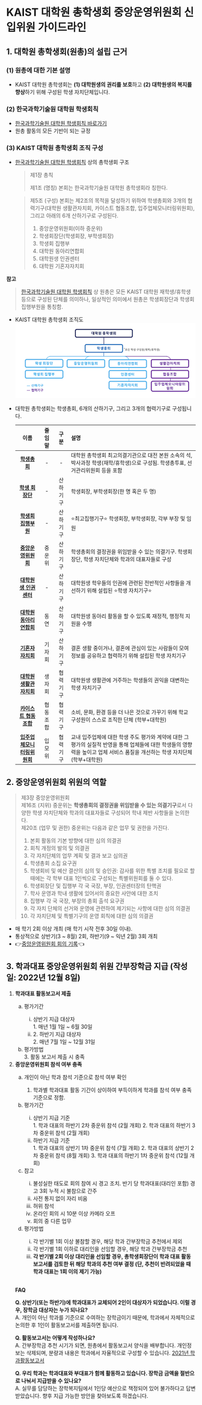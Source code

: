 KAIST 대학원 총학생회 중앙운영위원회 신입위원 가이드라인
===

<!-- 되도록 링크로 빼고 내용에는 간소함을 유지할 것! -->
## 1. 대학원 총학생회(원총)의 설립 근거 

### (1) 원총에 대한 기본 설명
- KAIST 대학원 총학생회는 **(1) 대학원생의 권리를 보호**하고 **(2) 대학원생의 복지를 향상**하기 위해 구성된 학생 자치단체입니다. 

### (2) 한국과학기술원 대학원 학생회칙
- [한국과학기술원 대학원 학생회칙 바로가기](https://github.com/kaistgsa/organization-bylaw/blob/main/한국과학기술원-대학원-학생회칙.md)
- 원총 활동의 모든 기반이 되는 규정

### (3) KAIST 대학원 총학생회 조직 구성
- [한국과학기술원 대학원 학생회칙](https://github.com/kaistgsa/organization-bylaw/blob/main/한국과학기술원-대학원-학생회칙.md) 상의 총학생회 구조

    > 제1장 총칙  
    > 
    > 제1조 (명칭) 본회는 한국과학기술원 대학원 총학생회라 칭한다.  

    > 제5조 (구성) 본회는 제2조의 목적을 달성하기 위하여 학생총회와 3개의 협력기구(대학원 생활관자치회, 카이스트 협동조합, 입주업체모니터링위원회), 그리고 아래의 6개 산하기구로 구성된다.  
    >   1. 중앙운영위원회(이하 중운위)  
    >   2. 학생회장단(학생회장, 부학생회장)  
    >   3. 학생회 집행부  
    >   4. 대학원 동아리연합회  
    >   5. 대학원생 인권센터  
    >   6. 대학원 기혼자자치회  

**참고**
> [한국과학기술원 대학원 학생회칙](https://github.com/kaistgsa/organization-bylaw/blob/main/한국과학기술원-대학원-학생회칙.md) 상 원총은 모든 KAIST 대학원 재학생/휴학생 등으로 구성된 단체를 의미하나, 일상적인 의미에서 원총은 학생회장단과 학생회 집행부원을 통칭함.


- KAIST 대학원 총학생회 조직도  
![조직도](images/gsa-organization-structure.png)

- 대학원 총학생회는 학생총회, 6개의 산하기구, 그리고 3개의 협력기구로 구성됩니다.  

    | 이름 | 줄임말 | 구분 | 설명 | 
    |:---:|:---:|:---:|---|
    | [**학생총회**](https://github.com/kaistgsa/organization-bylaw/blob/main/한국과학기술원-대학원-학생회칙.md#제2장-학생총회) | - | - | 대학원 총학생회 최고의결기관으로 대전 본원 소속의 석, 박사과정 학생(재학/휴학생)으로 구성됨. 학생총투표, 선거관리위원회 등을 포함 |
    | [**학생 회장단**](https://github.com/kaistgsa/organization-bylaw/blob/main/한국과학기술원-대학원-학생회칙.md#제4장-학생회장단) | - | 산하기구 |  학생회장, 부학생회장(한 명 혹은 두 명) |
    | [**학생회 집행부원**](https://github.com/kaistgsa/organization-bylaw/blob/main/한국과학기술원-대학원-학생회칙.md#제5장-집행부) | - | 산하기구 |  ⭐️최고집행기구⭐️ 학생회장, 부학생회장, 각부 부장 및 임원 |
    | [**중앙운영위원회**](https://github.com/kaistgsa/organization-bylaw/blob/main/한국과학기술원-대학원-학생회칙.md#제3장-중앙운영위원회) | 중운위 | 산하기구 |  학생총회의 결정권을 위임받을 수 있는 의결기구. 학생회장단, 학생 자치단체와 학과의 대표자들로 구성 |
    | [**대학원생 인권센터**](https://github.com/kaistgsa/organization-bylaw/blob/main/한국과학기술원-대학원-인권센터-회칙.md) | - | 산하기구 | 대학원생 학우들의 인권에 관련된 전반적인 사항들을 개선하기 위해 설립된 ⭐️학생 자치기구⭐️ |
    | [**대학원 동아리연합회**](https://github.com/kaistgsa/organization-bylaw/blob/main/한국과학기술원-대학원-동아리연합회-회칙.md) | 동연 | 산하기구 | 대학원생 동아리 활동을 할 수 있도록 재정적, 행정적 지원을 수행 |
    | [**기혼자자치회**](https://github.com/kaistgsa/organization-bylaw/blob/main/한국과학기술원-대학원-기혼자자치회-회칙.md) | 기자회 | 산하기구 | 결혼 생활 중이거나, 결혼에 관심이 있는 사람들이 모여 정보를 공유하고 협력하기 위해 설립된 학생 자치기구 |
    | [**대학원 생활관자치회**](https://github.com/kaistgsa/organization-bylaw/blob/main/대학원-생활관자치회-회칙.md) | 생자회 | 협력기구 | 대학원생 생활관에 거주하는 학생들의 권익을 대변하는 학생 자치기구 |
    | [**카이스트 협동조합**](https://github.com/kaistgsa/organization-bylaw/blob/main/카이스트-협동조합-정관.md) | 협동조합 | 협력기구 | 소비, 문화, 환경 등을 더 나은 것으로 가꾸기 위해 학교 구성원이 스스로 조직한 단체 (학부+대학원) |
    | [**입주업체모니터링위원회**](https://github.com/kaistgsa/organization-bylaw/blob/main/입주업체모니터링위원회-회칙.md) | 입모위 | 협력기구 | 교내 입주업체에 대한 학생 주도 평가와 계약에 대한 그 평가의 실질적 반영을 통해 업체들에 대한 학생들의 영향력을 높이고 업체 서비스 품질을 개선하는 학생 자치단체 (학부+대학원) |


## 2. 중앙운영위원회 위원의 역할

> 제3장 중앙운영위원회  
> 제16조 (지위) 중운위는 <b>학생총회의 결정권을 위임받을 수 있는 의결기구</b>로서 다양한 학생 자치단체와 학과의 대표자들로 구성되어 학내 제반 사항들을 논의한다.  
> 제20조 (업무 및 권한) 중운위는 다음과 같은 업무 및 권한을 가진다.  
>   1. 본회 활동의 기본 방향에 대한 심의 의결권  
>   2. 회칙 개정의 발의 및 의결권  
>   3. 각 자치단체의 업무 계획 및 결과 보고 심의권  
>   4. 학생총회 소집 요구권  
>   5. 학생회비 및 예산 결산의 심의 및 승인권: 감사를 위한 특별 조치를 필요로 할 때에는 각 학부 대표 1인씩으로 구성되는 특별위원회를 둘 수 있다.  
>   6. 학생회장단 및 집행부 각 국 국장, 부장, 인권센터장의 탄핵권  
>   7. 학사 운영과 학내 생활에 있어서의 중요한 사안에 대한 조치  
>   8. 집행부 각 국 국장, 부장의 총회 출석 요구권  
>   9. 각 자치 단체의 선거와 운영에 관련하여 제기되는 사항에 대한 심의 의결권  
>   10. 각 자치단체 및 특별기구의 운영 회칙에 대한 심의 의결권  


- 매 학기 2회 이상 개최 (매 학기 시작 전후 30일 이내). 
- 통상적으로 상반기(3 ~ 8월) 2회, 하반기(9 ~ 익년 2월) 3회 개최 
- 👉[중앙운영위원회 회의 기록](https://github.com/kaistgsa/CMCM)👈


## 3. 학과대표 중앙운영위원회 위원 간부장학금 지급 (작성일: 2022년 12월 8일)

<ol>
<li><b>학과대표 활동보고서 제출</b></li>
    <ol type="a">
    <li>평가기간 </li>
        <ol type="i">
        <li>상반기 지급 대상자</li>
            1.  매년 1월 1일 ~ 6월 30일
        <li>2. 하반기 지급 대상자</li>
            2. 매년 7월 1일 ~ 12월 31일
        </ol>
    <li>평가방법</li>
        3. 활동 보고서 제출 시 충족
    </ol>
<li><b>중앙운영위원회 참석 여부 충족</b></li>
    <ol type="a">
    <li>개인이 아닌 학과 참석 기준으로 참석 여부 확인</li>
        <ol>
        <li>학과별 학과대표 활동 기간이 상이하여 부득이하게 학과를 참석 여부 충족 기준으로 정함.</li>
        </ol>
    <li>평가기간</li>
        <ol type="i">
        <li>상반기 지급 기준</li>
            1. 학과 대표의 하반기 2차 중운위 참석 (2월 개회)
            2. 학과 대표의 하반기 3차 중운위 참석 (2월 개회)
        <li>하반기 지급 기준</li>
            1. 학과 대표의 상반기 1차 중운위 참석 (7월 개회)
            2. 학과 대표의 상반기 2차 중운위 참석 (8월 개회)
            3. 학과 대표의 하반기 1차 중운위 참석 (12월 개회)
        </ol>
    <li>참고</li>
        <ol type="i">
            <li>불성실한 태도로 회의 참여 시 경고 조치. 반기 당 학과대표(대리인 포함) 경고 3회 누적 시 불참으로 간주</li>
            <li>사전 통지 없이 자리 비움</li>
            <li>허위 참석</li>
            <li>온라인 회의 시 10분 이상 카메라 오프</li>
            <li>회의 중 다른 업무</li>
        </ol>
    <li>평가방법</li>
        <ol type="i">
            <li>각 반기별 1회 이상 불참할 경우, 해당 학과 간부장학금 추천에서 제외</li>
            <li>각 반기별 1회 이하로 대리인을 선임할 경우, 해당 학과 간부장학금 추천</li>
            <li><b>각 반기별 2회 이상 대리인을 선임할 경우, 총학생회장단이 학과 대표 활동 보고서를 검토한 뒤 해당 학과의 추천 여부 결정 (단, 추천이 반려되었을 때 학과 대표는 1회 이의 제기 가능)</b></li>
       <br> </ol>
</ol>

**FAQ**

**Q. 상반기(또는 하반기)에 학과대표가 교체되어 2인이 대상자가 되었습니다. 이럴 경우, 장학금 대상자는 누가 되나요?**<br>
A. 개인이 아닌 학과를 기준으로 수여하는 장학금이기 때문에, 학과에서 자체적으로 논의한 후 1인이 활동보고서를 제출하면 됩니다.

**Q. 활동보고서는 어떻게 작성하나요?**<br>
A. 간부장학금 추천 시기가 되면, 원총에서 활동보고서 양식을 배부합니다. 개인정보는 삭제되며, 분량과 내용은 학과에서 자율적으로 구성할 수 있습니다. [2021년 학과활동보고서](https://gsa.kaist.ac.kr/notice/207632)

**Q. 우리 학과는 학과대표와 부대표가 함께 활동하고 있습니다. 장학금 금액을 절반으로 나눠서 지급받을 수 있나요?**<br>
A. 실무를 담당하는 장학복지팀에서 1인당 예산으로 책정되어 있어 불가하다고 답변 받았습니다. 향후 지급 가능한 방안을 찾아보도록 하겠습니다.



